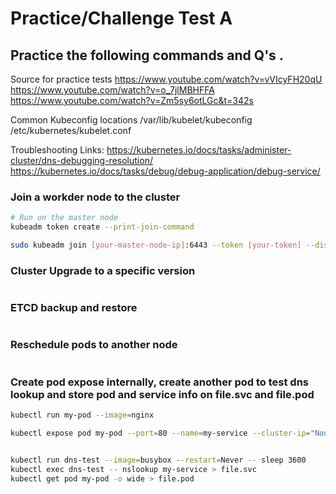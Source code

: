
# Practice/Challenge Test A

## Practice the following commands and Q's .

Source for practice tests
https://www.youtube.com/watch?v=vVIcyFH20qU
https://www.youtube.com/watch?v=o_7jlMBHFFA
https://www.youtube.com/watch?v=Zm5sy6otLGc&t=342s

  
Common Kubeconfig locations
/var/lib/kubelet/kubeconfig
/etc/kubernetes/kubelet.conf

Troubleshooting Links:
https://kubernetes.io/docs/tasks/administer-cluster/dns-debugging-resolution/
https://kubernetes.io/docs/tasks/debug/debug-application/debug-service/


### Join a workder node to the cluster
```bash
# Run on the master node
kubeadm token create --print-join-command

sudo kubeadm join [your-master-node-ip]:6443 --token [your-token] --discovery-token-ca-cert-hash sha256:[your-hash]

```

###  Cluster Upgrade to a specific version
```bash

```

### ETCD backup and restore
  
```bash

```


### Reschedule pods to another node

```bash

```

### Create pod expose internally, create another pod to test dns lookup and store pod and service info on file.svc and file.pod

```bash
kubectl run my-pod --image=nginx

kubectl expose pod my-pod --port=80 --name=my-service --cluster-ip="None"


kubectl run dns-test --image=busybox --restart=Never -- sleep 3600
kubectl exec dns-test -- nslookup my-service > file.svc
kubectl get pod my-pod -o wide > file.pod


```